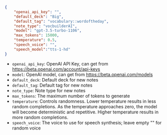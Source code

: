 
```json
{
    "openai_api_key": "",
    "default_deck": "Big",
    "default_tag": "vocabulary::wordoftheday",
    "note_type": "vocbuilderAI",
    "model": "gpt-3.5-turbo-1106",
    "max_tokens": 15000,
    "temperature": 0.5,
    "speech_voice": "",
    "speech_model":"tts-1-hd"
}
```

- `openai_api_key`: OpenAI API Key, can get from https://beta.openai.com/account/api-keys
- `model`: OpenAI model, can get from https://beta.openai.com/models
- `default_deck`: Default deck for new notes
- `default_tag`: Default tag for new notes
- `note_type`: Note type for new notes
- `max_tokens`: The maximum number of tokens to generate
- `temperature`: Controls randomness. Lower temperature results in less random completions. As the temperature approaches zero, the model will become deterministic and repetitive. Higher temperature results in more random completions.
- `speech_voice`: The voice to use for speech synthesis; leave empty "" for random voice
